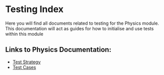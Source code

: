 # Testing Index

Here you will find all documents related to testing for the Physics module. This documentation will
act as guides for how to initialise and use tests within this module

## Links to Physics Documentation:

- [Test Strategy](Test%20Strategy.md)
- [Test Cases](Test%20Cases.md)
